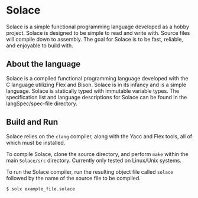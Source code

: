 # Solace
Solace is a simple functional programming language developed as a hobby project.
Solace is designed to be simple to read and write with. Source files will compile
down to assembly. The goal for Solace is to be fast, reliable, and enjoyable
to build with.

## About the language
Solace is a compiled functional programming language developed with the C
language utilizing Flex and Bison.
Solace is in its infancy and is a simple language. Solace is statically
typed with immutable variable types. The specification list and language
descriptions for Solace can be found in the langSpec/spec-file directory.

## Build and Run
Solace relies on the `clang` compiler, along with the Yacc and Flex tools,
all of which must be installed.

To compile Solace, clone the source directory, and perform `make` within
the main `Solace/src` directory. Currently only tested on Linux/Unix systems.

To run the Solace compiler, run the resulting object file called `solace` 
followed by the name of the source file to be compiled.
~~~
$ solx example_file.solace
~~~